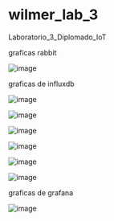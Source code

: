 # wilmer_lab_3
Laboratorio_3_Diplomado_IoT

graficas rabbit

![image](https://user-images.githubusercontent.com/123889144/216792995-36494b03-11cb-4614-9a12-a78bdc82e3e7.png)

graficas de influxdb

![image](https://user-images.githubusercontent.com/123889144/216793014-2d95fb95-e247-4c22-a91e-40d125eee784.png)

![image](https://user-images.githubusercontent.com/123889144/216793026-32922774-72cf-4743-ba23-cd5f50ded2c8.png)

![image](https://user-images.githubusercontent.com/123889144/216793035-82e027d8-c1bf-4fe1-af83-6bec80f2cf59.png)

![image](https://user-images.githubusercontent.com/123889144/216793094-1a4ccd8a-5996-4e4c-9a3b-b36d60ce3831.png)

![image](https://user-images.githubusercontent.com/123889144/216793123-fb5c37dc-39d6-4685-bd0f-85a23baa5414.png)

![image](https://user-images.githubusercontent.com/123889144/216793135-a2aed5de-0ceb-43de-b9a5-20a70ff94651.png)

graficas de grafana 

![image](https://user-images.githubusercontent.com/123889144/216793305-630ff1c4-bfed-46e6-948f-fdd07a460131.png)
